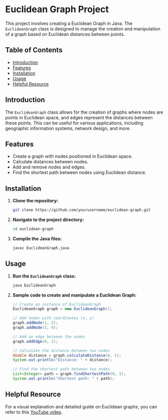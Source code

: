 # Euclidean Graph Project

This project involves creating a Euclidean Graph in Java. The `EuclideanGraph` class is designed to manage the creation and manipulation of a graph based on Euclidean distances between points.

## Table of Contents

- [Introduction](#introduction)
- [Features](#features)
- [Installation](#installation)
- [Usage](#usage)
- [Helpful Resource](#helpful-resource)

## Introduction

The `EuclideanGraph` class allows for the creation of graphs where nodes are points in Euclidean space, and edges represent the distances between these points. This can be useful for various applications, including geographic information systems, network design, and more.

## Features

- Create a graph with nodes positioned in Euclidean space.
- Calculate distances between nodes.
- Add and remove nodes and edges.
- Find the shortest path between nodes using Euclidean distance.

## Installation

1. **Clone the repository:**
    ```sh
    git clone https://github.com/yourusername/euclidean-graph.git
    ```

2. **Navigate to the project directory:**
    ```sh
    cd euclidean-graph
    ```

3. **Compile the Java files:**
    ```sh
    javac EuclideanGraph.java
    ```

## Usage

1. **Run the `EuclideanGraph` class:**
    ```sh
    java EuclideanGraph
    ```

2. **Sample code to create and manipulate a Euclidean Graph:**

    ```java
    // Create an instance of EuclideanGraph
    EuclideanGraph graph = new EuclideanGraph();

    // Add nodes with coordinates (x, y)
    graph.addNode(1, 2);
    graph.addNode(3, 4);

    // Add an edge between the nodes
    graph.addEdge(0, 1);

    // Calculate the distance between two nodes
    double distance = graph.calculateDistance(0, 1);
    System.out.println("Distance: " + distance);

    // Find the shortest path between two nodes
    List<Integer> path = graph.findShortestPath(0, 1);
    System.out.println("Shortest path: " + path);
    ```

## Helpful Resource

For a visual explanation and detailed guide on Euclidean graphs, you can refer to this [YouTube video](https://www.youtube.com/watch?v=GazC3A4OQTE&t=316s).
